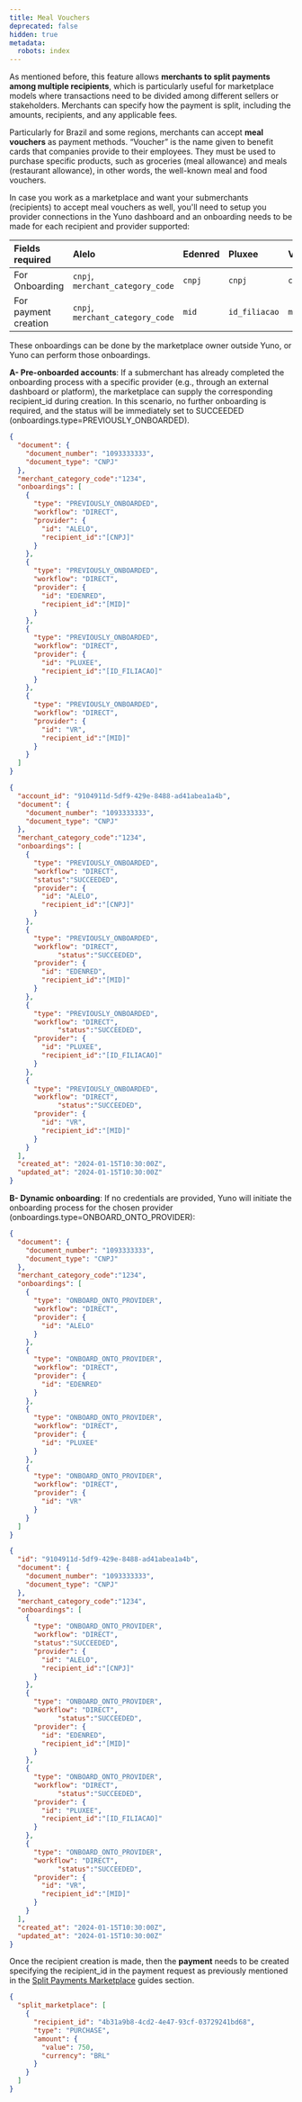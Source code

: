 ```yaml
---
title: Meal Vouchers
deprecated: false
hidden: true
metadata:
  robots: index
---
```

As mentioned before, this feature allows **merchants to split payments among multiple recipients**, which is particularly useful for marketplace models where transactions need to be divided among different sellers or stakeholders. Merchants can specify how the payment is split, including the amounts, recipients, and any applicable fees.

Particularly for Brazil and some regions, merchants can accept **meal vouchers** as payment methods. “Voucher” is the name given to benefit cards that companies provide to their employees. They must be used to purchase specific products, such as groceries (meal allowance) and meals (restaurant allowance), in other words, the well-known meal and food vouchers.

In case you work as a marketplace and want your submerchants (recipients) to accept meal vouchers as well, you'll need to setup you provider connections in the Yuno dashboard and an onboarding needs to be made for each recipient and provider supported:

| Fields required      | Alelo                            | Edenred | Pluxee        | VR     |
| :------------------- | :------------------------------- | :------ | :------------ | :----- |
| For Onboarding       | `cnpj`, `merchant_category_code` | `cnpj`  | `cnpj`        | `cnpj` |
| For payment creation | `cnpj`, `merchant_category_code` | `mid`   | `id_filiacao` | `mid`  |

These onboardings can be done by the marketplace owner outside Yuno, or Yuno can perform those onboardings.

**A- Pre-onboarded accounts**: If a submerchant has already completed the onboarding process with a specific provider (e.g., through an external dashboard or platform), the marketplace can supply the corresponding recipient\_id during creation. In this scenario, no further onboarding is required, and the status will be immediately set to SUCCEEDED (onboardings.type=PREVIOUSLY\_ONBOARDED).

```json Request
{
  "document": {
    "document_number": "1093333333",
    "document_type": "CNPJ"
  },
  "merchant_category_code":"1234",
  "onboardings": [
    {
      "type": "PREVIOUSLY_ONBOARDED",
      "workflow": "DIRECT",
      "provider": {
        "id": "ALELO",
        "recipient_id":"[CNPJ]"
      }
    },
    {
      "type": "PREVIOUSLY_ONBOARDED",
      "workflow": "DIRECT",
      "provider": {
        "id": "EDENRED",
        "recipient_id":"[MID]"
      }
    },
    {
      "type": "PREVIOUSLY_ONBOARDED",
      "workflow": "DIRECT",
      "provider": {
        "id": "PLUXEE",
        "recipient_id":"[ID_FILIACAO]"
      }
    },
    {
      "type": "PREVIOUSLY_ONBOARDED",
      "workflow": "DIRECT",
      "provider": {
        "id": "VR",
        "recipient_id":"[MID]"
      }
    }
  ]
}
```
```json Response
{
  "account_id": "9104911d-5df9-429e-8488-ad41abea1a4b",
  "document": {
    "document_number": "1093333333",
    "document_type": "CNPJ"
  },
  "merchant_category_code":"1234",
  "onboardings": [
    {
      "type": "PREVIOUSLY_ONBOARDED",
      "workflow": "DIRECT",
      "status":"SUCCEEDED",
      "provider": {
        "id": "ALELO",
        "recipient_id":"[CNPJ]"
      }
    },
    {
      "type": "PREVIOUSLY_ONBOARDED",
      "workflow": "DIRECT",
			"status":"SUCCEEDED",
      "provider": {
        "id": "EDENRED",
        "recipient_id":"[MID]"
      }
    },
    {
      "type": "PREVIOUSLY_ONBOARDED",
      "workflow": "DIRECT",
			"status":"SUCCEEDED",
      "provider": {
        "id": "PLUXEE",
        "recipient_id":"[ID_FILIACAO]"
      }
    },
    {
      "type": "PREVIOUSLY_ONBOARDED",
      "workflow": "DIRECT",
			"status":"SUCCEEDED",
      "provider": {
        "id": "VR",
        "recipient_id":"[MID]"
      }
    }
  ],
  "created_at": "2024-01-15T10:30:00Z",
  "updated_at": "2024-01-15T10:30:00Z"
}
```

**B- Dynamic onboarding**: If no credentials are provided, Yuno will initiate the onboarding process for the chosen provider (onboardings.type=ONBOARD\_ONTO\_PROVIDER):

```json Request
{
  "document": {
    "document_number": "1093333333",
    "document_type": "CNPJ"
  },
  "merchant_category_code":"1234",
  "onboardings": [
    {
      "type": "ONBOARD_ONTO_PROVIDER",
      "workflow": "DIRECT",
      "provider": {
        "id": "ALELO"
      }
    },
    {
      "type": "ONBOARD_ONTO_PROVIDER",
      "workflow": "DIRECT",
      "provider": {
        "id": "EDENRED"
      }
    },
    {
      "type": "ONBOARD_ONTO_PROVIDER",
      "workflow": "DIRECT",
      "provider": {
        "id": "PLUXEE"
      }
    },
    {
      "type": "ONBOARD_ONTO_PROVIDER",
      "workflow": "DIRECT",
      "provider": {
        "id": "VR"
      }
    }
  ]
}
```
```json Response
{
  "id": "9104911d-5df9-429e-8488-ad41abea1a4b",
  "document": {
    "document_number": "1093333333",
    "document_type": "CNPJ"
  },
  "merchant_category_code":"1234",
  "onboardings": [
    {
      "type": "ONBOARD_ONTO_PROVIDER",
      "workflow": "DIRECT",
      "status":"SUCCEEDED",
      "provider": {
        "id": "ALELO",
        "recipient_id":"[CNPJ]"
      }
    },
    {
      "type": "ONBOARD_ONTO_PROVIDER",
      "workflow": "DIRECT",
			"status":"SUCCEEDED",
      "provider": {
        "id": "EDENRED",
        "recipient_id":"[MID]"
      }
    },
    {
      "type": "ONBOARD_ONTO_PROVIDER",
      "workflow": "DIRECT",
			"status":"SUCCEEDED",
      "provider": {
        "id": "PLUXEE",
        "recipient_id":"[ID_FILIACAO]"
      }
    },
    {
      "type": "ONBOARD_ONTO_PROVIDER",
      "workflow": "DIRECT",
			"status":"SUCCEEDED",
      "provider": {
        "id": "VR",
        "recipient_id":"[MID]"
      }
    }
  ],
  "created_at": "2024-01-15T10:30:00Z",
  "updated_at": "2024-01-15T10:30:00Z"
}
```

Once the recipient creation is made, then the **payment** needs to be created specifying the recipient\_id in the payment request as previously mentioned in the [Split Payments Marketplace](https://docs.y.uno/docs/split-payments-marketplace#/2--payment-split-integration) guides section.

```json Example
{
  "split_marketplace": [
    {
      "recipient_id": "4b31a9b8-4cd2-4e47-93cf-03729241bd68",
      "type": "PURCHASE",
      "amount": {
        "value": 750,
        "currency": "BRL"
      }
    }
  ]
}
```